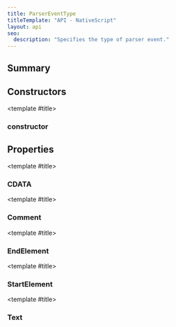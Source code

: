 ```yaml
---
title: ParserEventType
titleTemplate: "API - NativeScript"
layout: api
seo:
  description: "Specifies the type of parser event."
---
```


<!-- This page is auto generated, do not edit manually. -->
<!-- Run "yarn generate:api-docs" to regenerate -->

<script setup lang="ts">
  import { provide } from "vue";
  import API_DATA from "./ParserEventType.data.json";
  
  provide('API_DATA', API_DATA);
</script>

<APIRefHierarchy v-once />

<APIRefComment commentBase64="eyJibG9ja1RhZ3MiOltdLCJtb2RpZmllclRhZ3MiOnt9LCJzdW1tYXJ5IjpbeyJraW5kIjoidGV4dCIsInRleHQiOiJTcGVjaWZpZXMgdGhlIHR5cGUgb2YgcGFyc2VyIGV2ZW50LiJ9XX0=" v-once />

## <Heading ignore>Summary</Heading>

<APIRefSummary v-once />

## Constructors

<div class="">

<APIRef for="2573" v-once>

<template #title>

### constructor

</template>

</APIRef>

</div>

## Properties

<div class="isStatic">

<APIRef for="2571" v-once>

<template #title>

### CDATA

</template>

</APIRef>

</div>

<div class="isStatic">

<APIRef for="2572" v-once>

<template #title>

### Comment

</template>

</APIRef>

</div>

<div class="isStatic">

<APIRef for="2569" v-once>

<template #title>

### EndElement

</template>

</APIRef>

</div>

<div class="isStatic">

<APIRef for="2568" v-once>

<template #title>

### StartElement

</template>

</APIRef>

</div>

<div class="isStatic">

<APIRef for="2570" v-once>

<template #title>

### Text

</template>

</APIRef>

</div>

